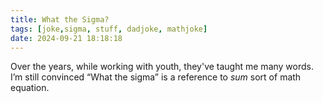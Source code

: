 ```yaml
---
title: What the Sigma?
tags: [joke,sigma, stuff, dadjoke, mathjoke]
date: 2024-09-21 18:18:18
---
```


Over the years, while working with youth, they've taught me many words. I’m still convinced “What the sigma” is a reference to _sum_ sort of math equation. 
